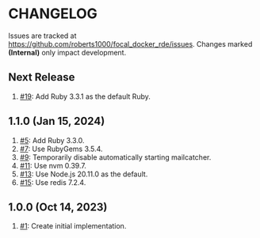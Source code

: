 # CHANGELOG

Issues are tracked at https://github.com/roberts1000/focal_docker_rde/issues. Changes marked **(Internal)** only impact development. 

## Next Release

1. [#19](../../issues/19): Add Ruby 3.3.1 as the default Ruby.

## 1.1.0 (Jan 15, 2024)

1. [#5](../../issues/5): Add Ruby 3.3.0.
1. [#7](../../issues/7): Use RubyGems 3.5.4.
1. [#9](../../issues/9): Temporarily disable automatically starting mailcatcher.
1. [#11](../../issues/11): Use nvm 0.39.7.
1. [#13](../../issues/13): Use Node.js 20.11.0 as the default.
1. [#15](../../issues/15): Use redis 7.2.4.

## 1.0.0 (Oct 14, 2023)

1. [#1](../../issues/1): Create initial implementation.
